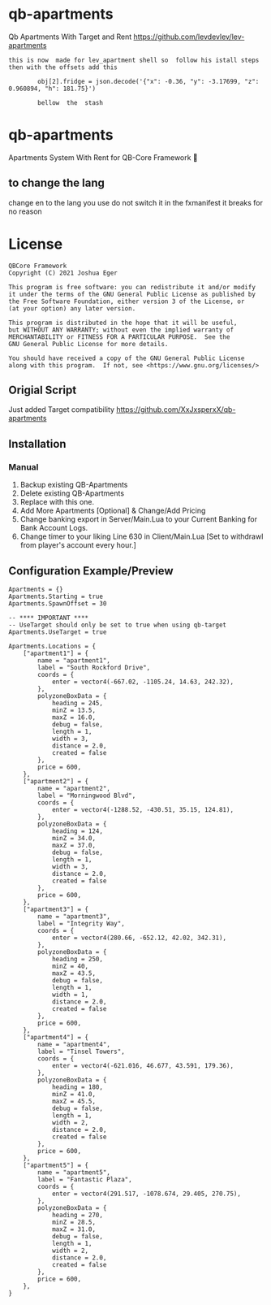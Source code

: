 # qb-apartments
Qb Apartments With Target and Rent
https://github.com/levdevlev/lev-apartments

```
this is now  made for lev_apartment shell so  follow his istall steps then with the offsets add this
```
```
        obj[2].fridge = json.decode('{"x": -0.36, "y": -3.17699, "z": 0.960894, "h": 181.75}')
```
```
        bellow  the  stash
```
# qb-apartments
Apartments System With Rent for QB-Core Framework :office:

## to change the lang 
change en to the lang you use do not switch it in the fxmanifest it breaks for no reason

# License

    QBCore Framework
    Copyright (C) 2021 Joshua Eger

    This program is free software: you can redistribute it and/or modify
    it under the terms of the GNU General Public License as published by
    the Free Software Foundation, either version 3 of the License, or
    (at your option) any later version.

    This program is distributed in the hope that it will be useful,
    but WITHOUT ANY WARRANTY; without even the implied warranty of
    MERCHANTABILITY or FITNESS FOR A PARTICULAR PURPOSE.  See the
    GNU General Public License for more details.

    You should have received a copy of the GNU General Public License
    along with this program.  If not, see <https://www.gnu.org/licenses/>

## Origial Script
Just added Target compatibility https://github.com/XxJxsperxX/qb-apartments

## Installation
### Manual
1.  Backup existing QB-Apartments
2.  Delete existing QB-Apartments
3.  Replace with this one.
4.  Add More Apartments [Optional] & Change/Add Pricing
5.  Change banking export in Server/Main.Lua to your Current Banking for Bank Account Logs.
6.  Change timer to your liking Line 630 in Client/Main.Lua [Set to withdrawl from player's account every hour.]

## Configuration Example/Preview
```
Apartments = {}
Apartments.Starting = true
Apartments.SpawnOffset = 30

-- **** IMPORTANT ****
-- UseTarget should only be set to true when using qb-target
Apartments.UseTarget = true

Apartments.Locations = {
    ["apartment1"] = {
        name = "apartment1",
        label = "South Rockford Drive",
        coords = {
            enter = vector4(-667.02, -1105.24, 14.63, 242.32),
        },
        polyzoneBoxData = {
            heading = 245,
            minZ = 13.5,
            maxZ = 16.0,
            debug = false,
            length = 1,
            width = 3,
            distance = 2.0,
            created = false
        },
        price = 600,
    },
    ["apartment2"] = {
        name = "apartment2",
        label = "Morningwood Blvd",
        coords = {
            enter = vector4(-1288.52, -430.51, 35.15, 124.81),
        },
        polyzoneBoxData = {
            heading = 124,
            minZ = 34.0,
            maxZ = 37.0,
            debug = false,
            length = 1,
            width = 3,
            distance = 2.0,
            created = false
        },
        price = 600,
    },
    ["apartment3"] = {
        name = "apartment3",
        label = "Integrity Way",
        coords = {
            enter = vector4(280.66, -652.12, 42.02, 342.31),
        },
        polyzoneBoxData = {
            heading = 250,
            minZ = 40,
            maxZ = 43.5,
            debug = false,
            length = 1,
            width = 1,
            distance = 2.0,
            created = false
        },
        price = 600,
    },
    ["apartment4"] = {
        name = "apartment4",
        label = "Tinsel Towers",
        coords = {
            enter = vector4(-621.016, 46.677, 43.591, 179.36),
        },
        polyzoneBoxData = {
            heading = 180,
            minZ = 41.0,
            maxZ = 45.5,
            debug = false,
            length = 1,
            width = 2,
            distance = 2.0,
            created = false
        },
        price = 600,
    },
    ["apartment5"] = {
        name = "apartment5",
        label = "Fantastic Plaza",
        coords = {
            enter = vector4(291.517, -1078.674, 29.405, 270.75),
        },
        polyzoneBoxData = {
            heading = 270,
            minZ = 28.5,
            maxZ = 31.0,
            debug = false,
            length = 1,
            width = 2,
            distance = 2.0,
            created = false
        },
        price = 600,
    },
}


```
